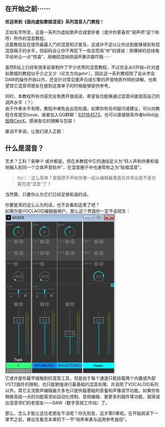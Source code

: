 ## 在开始之前······

**欢迎来到《面向虚拟歌姬混音》系列混音入门教程！**

正如名字所言，这是一系列为虚拟歌声合成爱好者（或许你更喜欢“调声师”这个称呼）所作的混音教程。<br>
这篇教程旨在提供最最入门的混音知识普及，这或许不足以让你达到能够接到有偿混音稿子的水平，但起码会让你不再犯下一些显而易“听”的错误：用爆掉的总线电平给听众一点“惊喜”、用撤硕混响把调声赛评委吓跑······

虽然B站上已经有很多前辈制作了不少优秀的混音教程，不过完全从0开始+针对虚拟歌姬的教程似乎少之又少（论文方向get✔），因此这一系列教程除了会从学会DAW的操作开始以外，还会针对常见歌声合成引擎的声音特质作特别讲解，也希望其它混音师朋友在接到这类单子的时候能够提供参考。

同时，本教程所有内容完全免费开放阅读，希望各位能够通过混音间接提高自己的调声水平（？）<br>
由于作者水平有限，教程中难免会出现纰漏，如果你有任何疑问或建议，可以向教程仓库提交issue，或者加入QQ群聊：[631184573](http://qm.qq.com/cgi-bin/qm/qr?_wv=1027&k=ggIX5kUd7FiyZSuidGjZIMwgF6CJmv6w&authKey=uRb7BJfHLrJDUwNA%2FhECk3Pog9MwiegvyxJOjLB%2FuqjjKvU5TA%2BHJ2VV8jiAeWt4&noverify=0&group_code=631184573)，也可以直接联系作者bilibili[@辰晓CenX](https://space.bilibili.com/13993937)。感谢各位的理解与包容！

废话不多说，让我们进入正题：

## 什么是混音？

艺术？工科？~~玄学？~~ 或许都是。但在本教程中它的通俗定义为“将人声和伴奏和谐地融入到同一个立体声音轨中”，在混音圈子中也通常称之为“贴唱混音”。

> 🤓☝🏼：这么简单？那我把干声和伴奏一起从编辑器里面合并导出是不是也算完成“混音”了？

当然算，只要你认为它们已经足够和谐的话。

你要是真的这么认为的话，也不会看到这里了吧？<br>
如果你是VOCLAOID编辑器用户，那么这个界面你一定不会陌生：<br>
![VOCLAOID4混音器界面](./0-1_v4_mixer.png)<br>
它或许是你最早接触到的混音工具，但是由于每个通道只能挂载两个内置或外部VST2插件的限制，也只能勉强进行最基础的混音处理。并且除了VOCALOID系列以外，其它主流歌声编辑器大多也只提供最基础的音量和声像调节功能，如果你有稍微高级一点的功能需求如自动化控制、音频编辑、塞更多的插件等功能，就得请出混音师们的老朋友——DAW（数字音频工作站）了。

那么，怎么才能让这位老朋友干活呢？你先别急，这才第0章呢。在开始阅读下一章节之前，建议先看完本章的下一节“培养审美与运用参考曲目”。
